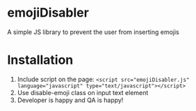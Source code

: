 # emojiDisabler
A simple JS library to prevent the user from inserting emojis

# Installation

1. Include script on the page:
    ```<script src="emojiDisabler.js" language="javascript" type="text/javascript"></script>```
2. Use disable-emoji class on input text element
3. Developer is happy and QA is happy!
